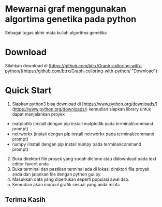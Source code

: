 # Mewarnai graf menggunakan algortima genetika pada python
Sebagai tugas akhir mata kuliah algoritma genetika

# Download
Silahkan download di [https://github.com/btrx/Graph-colloring-with-python/](https://github.com/btrx/Graph-colloring-with-python/ "Download")

# Quick Start
1. Siapkan python3 bisa download di [https://www.python.org/downloads/](https://www.python.org/downloads/) kemudian siapkan library untuk dapat menjalankan proyek
  * matplotlib (install dengan pip install matplotlib pada terminal/command prompt)
  * netrworkx (install dengan pip install netrworkx pada terminal/command prompt)
  * numpy (install dengan pip install numpy pada terminal/command prompt)
2. Buka direktori file proyek yang sudah diclone atau didownload pada text editor favorit anda
3. Buka terminal dan pastikan terminal ada di lokasi direktori file proyek anda dan jalankan file dengan python gui.py
4. Masukkan data yang diperlukan seperti populasi awal dsb.
5. Kemudian akan muncul grafik sesuai yang anda minta

## Terima Kasih
